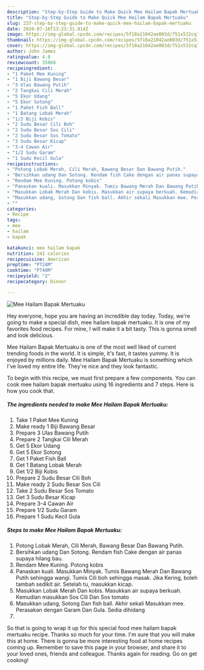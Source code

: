 ```yaml
---
description: "Step-by-Step Guide to Make Quick Mee Hailam Bapak Mertuaku"
title: "Step-by-Step Guide to Make Quick Mee Hailam Bapak Mertuaku"
slug: 237-step-by-step-guide-to-make-quick-mee-hailam-bapak-mertuaku
date: 2020-07-16T13:23:31.814Z
image: https://img-global.cpcdn.com/recipes/5f18a21042ae003d/751x532cq70/mee-hailam-bapak-mertuaku-resipi-foto-utama.jpg
thumbnail: https://img-global.cpcdn.com/recipes/5f18a21042ae003d/751x532cq70/mee-hailam-bapak-mertuaku-resipi-foto-utama.jpg
cover: https://img-global.cpcdn.com/recipes/5f18a21042ae003d/751x532cq70/mee-hailam-bapak-mertuaku-resipi-foto-utama.jpg
author: John James
ratingvalue: 4.8
reviewcount: 35868
recipeingredient:
- "1 Paket Mee Kuning"
- "1 Biji Bawang Besar"
- "3 Ulas Bawang Putih"
- "2 Tangkai Cili Merah"
- "5 Ekor Udang"
- "5 Ekor Sotong"
- "1 Paket Fish Ball"
- "1 Batang Lobak Merah"
- "1/2 Biji Kobis"
- "2 Sudu Besar Cili Boh"
- "2 Sudu Besar Sos Cili"
- "2 Sudu Besar Sos Tomato"
- "3 Sudu Besar Kicap"
- "3-4 Cawan Air"
- "1/2 Sudu Garam"
- "1 Sudu Kecil Gula"
recipeinstructions:
- "Potong Lobak Merah, Cili Merah, Bawang Besar Dan Bawang Putih."
- "Bersihkan udang Dan Sotong. Rendam fish Cake dengan air panas supaya hilang bau."
- "Rendam Mee Kuning. Potong kobis"
- "Panaskan kuali. Masukkan Minyak. Tumis Bawang Merah Dan Bawang Putih sehingga wangi. Tumis Cili boh sehingga masak. Jika Kering, boleh tambah sedikit air. Setelah tu, masukkan kicap."
- "Masukkan Lobak Merah Dan kobis. Masukkan air supaya berkuah. Kemudian masukkan Sos Cili Dan Sos tomato"
- "Masukkan udang, Sotong Dan fish ball. Akhir sekali Masukkan mee. Perasakan dengan Garam Dan Gula. Sedia dihidang"
- ""
categories:
- Recipe
tags:
- mee
- hailam
- bapak

katakunci: mee hailam bapak 
nutrition: 241 calories
recipecuisine: American
preptime: "PT24M"
cooktime: "PT40M"
recipeyield: "2"
recipecategory: Dinner

---
```



![Mee Hailam Bapak Mertuaku](https://img-global.cpcdn.com/recipes/5f18a21042ae003d/751x532cq70/mee-hailam-bapak-mertuaku-resipi-foto-utama.jpg)

Hey everyone, hope you are having an incredible day today. Today, we're going to make a special dish, mee hailam bapak mertuaku. It is one of my favorites food recipes. For mine, I will make it a bit tasty. This is gonna smell and look delicious.

Mee Hailam Bapak Mertuaku is one of the most well liked of current trending foods in the world. It is simple, it's fast, it tastes yummy. It is enjoyed by millions daily. Mee Hailam Bapak Mertuaku is something which I've loved my entire life. They're nice and they look fantastic.




To begin with this recipe, we must first prepare a few components. You can cook mee hailam bapak mertuaku using 16 ingredients and 7 steps. Here is how you cook that.

<!--inarticleads1-->

##### The ingredients needed to make Mee Hailam Bapak Mertuaku:

1. Take 1 Paket Mee Kuning
1. Make ready 1 Biji Bawang Besar
1. Prepare 3 Ulas Bawang Putih
1. Prepare 2 Tangkai Cili Merah
1. Get 5 Ekor Udang
1. Get 5 Ekor Sotong
1. Get 1 Paket Fish Ball
1. Get 1 Batang Lobak Merah
1. Get 1/2 Biji Kobis
1. Prepare 2 Sudu Besar Cili Boh
1. Make ready 2 Sudu Besar Sos Cili
1. Take 2 Sudu Besar Sos Tomato
1. Get 3 Sudu Besar Kicap
1. Prepare 3-4 Cawan Air
1. Prepare 1/2 Sudu Garam
1. Prepare 1 Sudu Kecil Gula




<!--inarticleads2-->

##### Steps to make Mee Hailam Bapak Mertuaku:

1. Potong Lobak Merah, Cili Merah, Bawang Besar Dan Bawang Putih.
1. Bersihkan udang Dan Sotong. Rendam fish Cake dengan air panas supaya hilang bau.
1. Rendam Mee Kuning. Potong kobis
1. Panaskan kuali. Masukkan Minyak. Tumis Bawang Merah Dan Bawang Putih sehingga wangi. Tumis Cili boh sehingga masak. Jika Kering, boleh tambah sedikit air. Setelah tu, masukkan kicap.
1. Masukkan Lobak Merah Dan kobis. Masukkan air supaya berkuah. Kemudian masukkan Sos Cili Dan Sos tomato
1. Masukkan udang, Sotong Dan fish ball. Akhir sekali Masukkan mee. Perasakan dengan Garam Dan Gula. Sedia dihidang
1. 




So that is going to wrap it up for this special food mee hailam bapak mertuaku recipe. Thanks so much for your time. I'm sure that you will make this at home. There is gonna be more interesting food at home recipes coming up. Remember to save this page in your browser, and share it to your loved ones, friends and colleague. Thanks again for reading. Go on get cooking!
